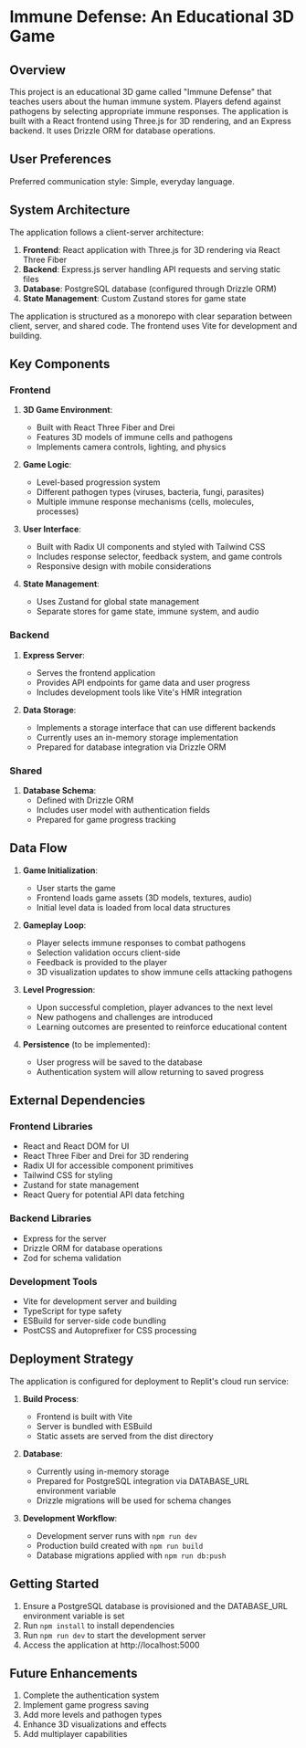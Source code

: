 # Immune Defense: An Educational 3D Game

## Overview

This project is an educational 3D game called "Immune Defense" that teaches users about the human immune system. Players defend against pathogens by selecting appropriate immune responses. The application is built with a React frontend using Three.js for 3D rendering, and an Express backend. It uses Drizzle ORM for database operations.

## User Preferences

Preferred communication style: Simple, everyday language.

## System Architecture

The application follows a client-server architecture:

1. **Frontend**: React application with Three.js for 3D rendering via React Three Fiber
2. **Backend**: Express.js server handling API requests and serving static files
3. **Database**: PostgreSQL database (configured through Drizzle ORM)
4. **State Management**: Custom Zustand stores for game state

The application is structured as a monorepo with clear separation between client, server, and shared code. The frontend uses Vite for development and building.

## Key Components

### Frontend

1. **3D Game Environment**:
   - Built with React Three Fiber and Drei
   - Features 3D models of immune cells and pathogens
   - Implements camera controls, lighting, and physics

2. **Game Logic**:
   - Level-based progression system
   - Different pathogen types (viruses, bacteria, fungi, parasites)
   - Multiple immune response mechanisms (cells, molecules, processes)

3. **User Interface**:
   - Built with Radix UI components and styled with Tailwind CSS
   - Includes response selector, feedback system, and game controls
   - Responsive design with mobile considerations

4. **State Management**:
   - Uses Zustand for global state management
   - Separate stores for game state, immune system, and audio

### Backend

1. **Express Server**:
   - Serves the frontend application
   - Provides API endpoints for game data and user progress
   - Includes development tools like Vite's HMR integration

2. **Data Storage**:
   - Implements a storage interface that can use different backends
   - Currently uses an in-memory storage implementation
   - Prepared for database integration via Drizzle ORM

### Shared

1. **Database Schema**:
   - Defined with Drizzle ORM
   - Includes user model with authentication fields
   - Prepared for game progress tracking

## Data Flow

1. **Game Initialization**:
   - User starts the game
   - Frontend loads game assets (3D models, textures, audio)
   - Initial level data is loaded from local data structures

2. **Gameplay Loop**:
   - Player selects immune responses to combat pathogens
   - Selection validation occurs client-side
   - Feedback is provided to the player
   - 3D visualization updates to show immune cells attacking pathogens

3. **Level Progression**:
   - Upon successful completion, player advances to the next level
   - New pathogens and challenges are introduced
   - Learning outcomes are presented to reinforce educational content

4. **Persistence** (to be implemented):
   - User progress will be saved to the database
   - Authentication system will allow returning to saved progress

## External Dependencies

### Frontend Libraries
- React and React DOM for UI
- React Three Fiber and Drei for 3D rendering
- Radix UI for accessible component primitives
- Tailwind CSS for styling
- Zustand for state management
- React Query for potential API data fetching

### Backend Libraries
- Express for the server
- Drizzle ORM for database operations
- Zod for schema validation

### Development Tools
- Vite for development server and building
- TypeScript for type safety
- ESBuild for server-side code bundling
- PostCSS and Autoprefixer for CSS processing

## Deployment Strategy

The application is configured for deployment to Replit's cloud run service:

1. **Build Process**:
   - Frontend is built with Vite
   - Server is bundled with ESBuild
   - Static assets are served from the dist directory

2. **Database**:
   - Currently using in-memory storage
   - Prepared for PostgreSQL integration via DATABASE_URL environment variable
   - Drizzle migrations will be used for schema changes

3. **Development Workflow**:
   - Development server runs with `npm run dev`
   - Production build created with `npm run build`
   - Database migrations applied with `npm run db:push`

## Getting Started

1. Ensure a PostgreSQL database is provisioned and the DATABASE_URL environment variable is set
2. Run `npm install` to install dependencies
3. Run `npm run dev` to start the development server
4. Access the application at http://localhost:5000

## Future Enhancements

1. Complete the authentication system
2. Implement game progress saving
3. Add more levels and pathogen types
4. Enhance 3D visualizations and effects
5. Add multiplayer capabilities